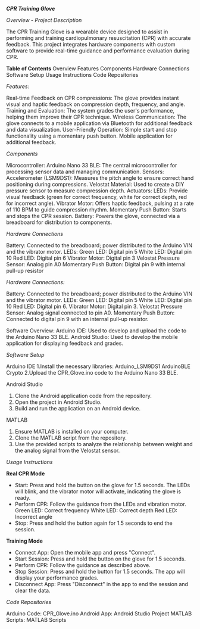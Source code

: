 _**CPR Training Glove**_

_Overview - Project Description_

The CPR Training Glove is a wearable device designed to assist in performing and training cardiopulmonary resuscitation (CPR) with accurate feedback. 
This project integrates hardware components with custom software to provide real-time guidance and performance evaluation during CPR.


**Table of Contents**
Overview
Features
Components
Hardware Connections
Software Setup
Usage Instructions
Code Repositories

_Features:_

  Real-time Feedback on CPR compressions: The glove provides instant visual and haptic feedback on compression depth, frequency, and angle.
  Training and Evaluation: The system grades the user's performance, helping them improve their CPR technique.
  Wireless Communication: The glove connects to a mobile application via Bluetooth for additional feedback and data visualization.
  User-Friendly Operation: Simple start and stop functionality using a momentary push button.
  Mobile application for additional feedback.
  
_Components_

  Microcontroller:
    Arduino Nano 33 BLE: The central microcontroller for processing sensor data and managing communication.
  Sensors:
    Accelerometer (LSM9DS1): Measures the pitch angle to ensure correct hand positioning during compressions.
    Velostat Material: Used to create a DIY pressure sensor to measure compression depth.
  Actuators:
    LEDs: Provide visual feedback (green for correct frequency, white for correct depth, red for incorrect angle).
    Vibrator Motor: Offers haptic feedback, pulsing at a rate of 110 BPM to guide compression rhythm.
  Momentary Push Button: Starts and stops the CPR session.
  Battery: Powers the glove, connected via a breadboard for distribution to components.



_Hardware Connections_

Battery: Connected to the breadboard; power distributed to the Arduino VIN and the vibrator motor.
LEDs:
Green LED: Digital pin 5
White LED: Digital pin 10
Red LED: Digital pin 6
Vibrator Motor: Digital pin 3
Velostat Pressure Sensor: Analog pin A0
Momentary Push Button: Digital pin 9 with internal pull-up resistor


_Hardware Connections:_
 
 Battery: Connected to the breadboard; power distributed to the Arduino VIN and the vibrator motor.
 LEDs:
    Green LED: Digital pin 5
    White LED: Digital pin 10
    Red LED: Digital pin 6.
Vibrator Motor: Digital pin 3.
Velostat Pressure Sensor: Analog signal connected to pin A0.
Momentary Push Button: Connected to digital pin 9 with an internal pull-up resistor.

Software Overview:
Arduino IDE: Used to develop and upload the code to the Arduino Nano 33 BLE.
Android Studio: Used to develop the mobile application for displaying feedback and grades.


_Software Setup_

Arduino IDE
1.Install the necessary libraries:
    Arduino_LSM9DS1
    ArduinoBLE
    Crypto
2.Upload the CPR_Glove.ino code to the Arduino Nano 33 BLE.

Android Studio
1. Clone the Android application code from the repository.
2. Open the project in Android Studio.
3. Build and run the application on an Android device.

MATLAB
1. Ensure MATLAB is installed on your computer.
2. Clone the MATLAB script from the repository.
3. Use the provided scripts to analyze the relationship between weight and the analog signal from the Velostat sensor.


_Usage Instructions_

**Real CPR Mode**

- Start: Press and hold the button on the glove for 1.5 seconds. The LEDs will blink, and the vibrator motor will activate, indicating the glove is ready.
- Perform CPR: Follow the guidance from the LEDs and vibration motor.
    Green LED: Correct frequency
    White LED: Correct depth
    Red LED: Incorrect angle
- Stop: Press and hold the button again for 1.5 seconds to end the session.

**Training Mode**

- Connect App: Open the mobile app and press "Connect".
- Start Session: Press and hold the button on the glove for 1.5 seconds.
- Perform CPR: Follow the guidance as described above.
- Stop Session: Press and hold the button for 1.5 seconds. The app will display your performance grades.
- Disconnect App: Press "Disconnect" in the app to end the session and clear the data.


_Code Repositories_

Arduino Code: CPR_Glove.ino
Android App: Android Studio Project
MATLAB Scripts: MATLAB Scripts

